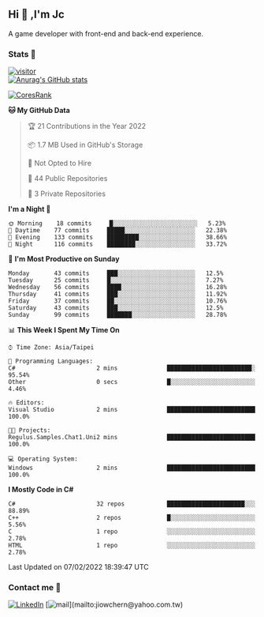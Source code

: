 ## Hi 👋 ,I'm Jc  

A game developer with front-end and back-end experience.  

### Stats  📝
[![visitor](https://visitor-badge.glitch.me/badge?page_id=jiowchern.jiowchern&style=flat-square&color=0088cc)](https://visitor-badge.glitch.me/badge?page_id=jiowchern.jiowchern&style=flat-square&color=0088cc)  
[![Anurag's GitHub stats](https://github-readme-stats.vercel.app/api?username=jiowchern&count_private=true&&show_icons=true)](https://github.com/anuraghazra/github-readme-stats)  
<!-- [![trophy](https://github-profile-trophy.vercel.app/?username=jiowchern)](https://github.com/ryo-ma/github-profile-trophy)   -->
[![CoresRank](https://cr-ss-service.azurewebsites.net/api/ScreenShot?widget=summary&username=jiowchern)](https://cr-ss-service.azurewebsites.net/api/ScreenShot?widget=summary&username=jiowchern)


<!--START_SECTION:waka-->
**🐱 My GitHub Data** 

> 🏆 21 Contributions in the Year 2022
 > 
> 📦 1.7 MB Used in GitHub's Storage 
 > 
> 🚫 Not Opted to Hire
 > 
> 📜 44 Public Repositories 
 > 
> 🔑 3 Private Repositories  
 > 
**I'm a Night 🦉** 

```text
🌞 Morning    18 commits     █░░░░░░░░░░░░░░░░░░░░░░░░   5.23% 
🌆 Daytime    77 commits     █████░░░░░░░░░░░░░░░░░░░░   22.38% 
🌃 Evening    133 commits    █████████░░░░░░░░░░░░░░░░   38.66% 
🌙 Night      116 commits    ████████░░░░░░░░░░░░░░░░░   33.72%

```
📅 **I'm Most Productive on Sunday** 

```text
Monday       43 commits     ███░░░░░░░░░░░░░░░░░░░░░░   12.5% 
Tuesday      25 commits     █░░░░░░░░░░░░░░░░░░░░░░░░   7.27% 
Wednesday    56 commits     ████░░░░░░░░░░░░░░░░░░░░░   16.28% 
Thursday     41 commits     ███░░░░░░░░░░░░░░░░░░░░░░   11.92% 
Friday       37 commits     ██░░░░░░░░░░░░░░░░░░░░░░░   10.76% 
Saturday     43 commits     ███░░░░░░░░░░░░░░░░░░░░░░   12.5% 
Sunday       99 commits     ███████░░░░░░░░░░░░░░░░░░   28.78%

```


📊 **This Week I Spent My Time On** 

```text
⌚︎ Time Zone: Asia/Taipei

💬 Programming Languages: 
C#                       2 mins              ████████████████████████░   95.54% 
Other                    0 secs              █░░░░░░░░░░░░░░░░░░░░░░░░   4.46%

🔥 Editors: 
Visual Studio            2 mins              █████████████████████████   100.0%

🐱‍💻 Projects: 
Regulus.Samples.Chat1.Uni2 mins              █████████████████████████   100.0%

💻 Operating System: 
Windows                  2 mins              █████████████████████████   100.0%

```

**I Mostly Code in C#** 

```text
C#                       32 repos            ██████████████████████░░░   88.89% 
C++                      2 repos             █░░░░░░░░░░░░░░░░░░░░░░░░   5.56% 
C                        1 repo              ░░░░░░░░░░░░░░░░░░░░░░░░░   2.78% 
HTML                     1 repo              ░░░░░░░░░░░░░░░░░░░░░░░░░   2.78%

```



 Last Updated on 07/02/2022 18:39:47 UTC
<!--END_SECTION:waka-->



### Contact me 💬
[![LinkedIn](https://img.shields.io/badge/-JiowchernChen-0077B5?style==flat-square&logo=LinkedIn&logoColor=white)](https://www.linkedin.com/in/jiowchern-chen-4aaa90b7/) [![mail](https://img.shields.io/badge/-jiowchern%40yahoo.com.tw-blueviolet?style=flat-square&logo=yahoo!)](mailto:jiowchern@yahoo.com.tw)    

<!-- [![Linkedin Badge](https://img.shields.io/badge/-LinkedIn-blue?style=flat-square&logo=Linkedin&logoColor=white&link=https://www.linkedin.com/in/jiowchern-chen-4aaa90b7/)](https://www.linkedin.com/in/jiowchern-chen-4aaa90b7/) -->


<!--
**jiowchern/jiowchern** is a ✨ _special_ ✨ repository because its `README.md` (this file) appears on your GitHub profile.

Here are some ideas to get you started:

- 🔭 I’m currently working on ...
- 🌱 I’m currently learning ...
- 👯 I’m looking to collaborate on ...
- 🤔 I’m looking for help with ...
- 💬 Ask me about ...
- 📫 How to reach me: ...
- 😄 Pronouns: ...
- ⚡ Fun fact: ...
-->
